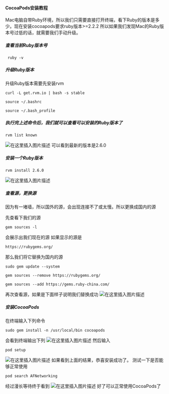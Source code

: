 ﻿#### CocoaPods安装教程
Mac电脑自带Ruby环境，所以我们只需要直接打开终端，看下Ruby的版本是多少。现在安装cocoapods要求ruby版本>=2.2.2
所以如果我们发现Mac的Ruby版本号过低的话，就需要我们手动升级。

##### 查看当前Ruby版本号
```
 ruby -v
```
##### 升级Ruby版本
升级Ruby版本需要先安装rvm
```
curl -L get.rvm.io | bash -s stable 

source ~/.bashrc

source ~/.bash_profile
```
##### 执行完上述命令后，我们就可以查看可以安装的Ruby版本了
```
rvm list known
```
![在这里插入图片描述](https://img-blog.csdnimg.cn/20190312223720169.png?x-oss-process=image/watermark,type_ZmFuZ3poZW5naGVpdGk,shadow_10,text_aHR0cHM6Ly9ibG9nLmNzZG4ubmV0L3dlaXhpbl80Mjc3OTk5Nw==,size_16,color_FFFFFF,t_70)
可以看到最新的版本是2.6.0
##### 安装一个Ruby版本
```
rvm install 2.6.0
```
![在这里插入图片描述](https://img-blog.csdnimg.cn/2019031321354932.png)
##### 查看源，更换源
因为有一堵墙，所以国外的源，会出现连接不了或太慢。所以更换成国内的源

先查看下我们的源
```
gem sources -l
```
会展示出我们现在的源
如果显示的源是
```
https://rubygems.org/
```
那么我们将它替换为国内的源
```
sudo gem update --system

gem sources --remove https://rubygems.org/

gem sources --add https://gems.ruby-china.com/
```
再次查看源，如果是下面样子说明我们替换成功
![在这里插入图片描述](https://img-blog.csdnimg.cn/20190313212414224.png)
##### 安装CocoaPods
在终端输入下列命令
```
sudo gem install -n /usr/local/bin cocoapods
```
会看到终端输出下列
![在这里插入图片描述](https://img-blog.csdnimg.cn/20190313213826862.png)
然后输入
```
pod setup
```
![在这里插入图片描述](https://img-blog.csdnimg.cn/20190313214209425.png?x-oss-process=image/watermark,type_ZmFuZ3poZW5naGVpdGk,shadow_10,text_aHR0cHM6Ly9ibG9nLmNzZG4ubmV0L3dlaXhpbl80Mjc3OTk5Nw==,size_16,color_FFFFFF,t_70)
如果看到上面的结果，恭喜安装成功了。
测试一下是否能够正常使用
```
pod search AFNetworking
```
经过漫长等待终于看到
![在这里插入图片描述](https://img-blog.csdnimg.cn/20190313214827317.png?x-oss-process=image/watermark,type_ZmFuZ3poZW5naGVpdGk,shadow_10,text_aHR0cHM6Ly9ibG9nLmNzZG4ubmV0L3dlaXhpbl80Mjc3OTk5Nw==,size_16,color_FFFFFF,t_70)
好了可以正常使用CocoaPods了
